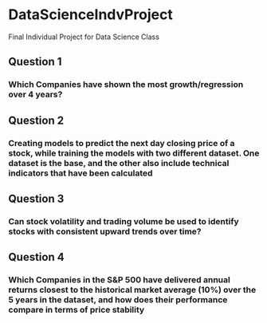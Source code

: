 # DataScienceIndvProject
Final Individual Project for Data Science Class

## Question 1
### Which Companies have shown the most growth/regression over 4 years?

## Question 2
### Creating models to predict the next day closing price of a stock, while training the models with two different dataset. One dataset is the base, and the other also include technical indicators that have been calculated

## Question 3
### Can stock volatility and trading volume be used to identify stocks with consistent upward trends over time?

## Question 4
### Which Companies in the S&P 500 have delivered annual returns closest to the historical market average (10%) over the 5 years in the dataset, and how does their performance compare in terms of price stability
